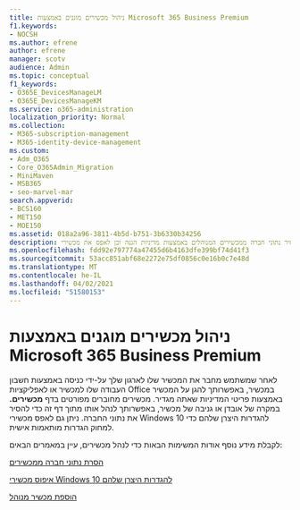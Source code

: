 ```yaml
---
title: ניהול מכשירים מוגנים באמצעות Microsoft 365 Business Premium
f1.keywords:
- NOCSH
ms.author: efrene
author: efrene
manager: scotv
audience: Admin
ms.topic: conceptual
f1_keywords:
- O365E_DevicesManageLM
- O365E_DevicesManageKM
ms.service: o365-administration
localization_priority: Normal
ms.collection:
- M365-subscription-management
- M365-identity-device-management
ms.custom:
- Adm_O365
- Core_O365Admin_Migration
- MiniMaven
- MSB365
- seo-marvel-mar
search.appverid:
- BCS160
- MET150
- MOE150
ms.assetid: 018a2a96-3811-4b5d-b751-3b6330b34256
description: למד להסיר נתוני חברה ממכשירים המנוהלים באמצעות מדיניות הגנה וכן לאפס את מכשירי Windows 10 להגדרות היצרן שלהם.
ms.openlocfilehash: fdd92e797774a47455d6b4163dfe399bf74d41f3
ms.sourcegitcommit: 53acc851abf68e2272e75df0856c0e16b0c7e48d
ms.translationtype: MT
ms.contentlocale: he-IL
ms.lasthandoff: 04/02/2021
ms.locfileid: "51580153"
---
```

# <a name="manage-protected-devices-with-microsoft-365-business-premium"></a>ניהול מכשירים מוגנים באמצעות Microsoft 365 Business Premium

לאחר שמשתמש מחבר את המכשיר שלו לארגון שלך על-ידי כניסה באמצעות חשבון העבודה שלו למכשיר או לאפליקציות Office במכשיר, באפשרותך להגן על המכשיר באמצעות פריטי המדיניות שאתה מגדיר. מכשירים מחוברים מפורטים בדף **מכשירים.** במקרה של אובדן או גניבה של מכשיר, באפשרותך לנהל אותו מתוך דף זה כדי להסיר את נתוני החברה. ניתן גם לאפס מכשירי Windows 10 להגדרות היצרן שלהם כדי למחוק הגדרות מותאמות אישית. 

לקבלת מידע נוסף אודות המשימות הבאות כדי לנהל מכשירים, עיין במאמרים הבאים: 
  
[הסרת נתוני חברה ממכשירים](remove-company-data.md)
  
[איפוס מכשירי Windows 10 להגדרות היצרן שלהם](reset-devices-to-factory-settings.md)

[הוספת מכשיר מנוהל](./app-protection-settings-for-android-and-ios.md)
